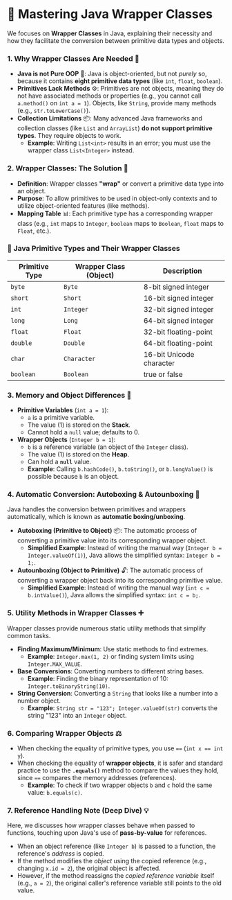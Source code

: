 # 📝 Mastering Java Wrapper Classes

We focuses on **Wrapper Classes** in Java, explaining their necessity and how they facilitate the conversion between primitive data types and objects.

### 1. Why Wrapper Classes Are Needed 🧐

*   **Java is not Pure OOP** 🚫: Java is object-oriented, but not *purely* so, because it contains **eight primitive data types** (like `int`, `float`, `boolean`).
*   **Primitives Lack Methods** ⚙️: Primitives are not objects, meaning they do not have associated methods or properties (e.g., you cannot call `a.method()` on `int a = 1`). Objects, like `String`, provide many methods (e.g., `str.toLowerCase()`).
*   **Collection Limitations** 📦: Many advanced Java frameworks and collection classes (like `List` and `ArrayList`) **do not support primitive types**. They require objects to work.
    *   **Example**: Writing `List<int>` results in an error; you must use the wrapper class `List<Integer>` instead.

### 2. Wrapper Classes: The Solution 🎁

*   **Definition**: Wrapper classes **"wrap"** or convert a primitive data type into an object.
*   **Purpose**: To allow primitives to be used in object-only contexts and to utilize object-oriented features (like methods).
*   **Mapping Table** 📊: Each primitive type has a corresponding wrapper class (e.g., `int` maps to `Integer`, `boolean` maps to `Boolean`, `float` maps to `Float`, etc.).

### 🔁 Java Primitive Types and Their Wrapper Classes

| Primitive Type | Wrapper Class (Object)    | Description                        |
|----------------|---------------------------|------------------------------------|
| `byte`         | `Byte`                    | 8-bit signed integer               |
| `short`        | `Short`                   | 16-bit signed integer              |
| `int`          | `Integer`                 | 32-bit signed integer              |
| `long`         | `Long`                    | 64-bit signed integer              |
| `float`        | `Float`                   | 32-bit floating-point              |
| `double`       | `Double`                  | 64-bit floating-point              |
| `char`         | `Character`               | 16-bit Unicode character           |
| `boolean`      | `Boolean`                 | true or false                      |


### 3. Memory and Object Differences 🧠

*   **Primitive Variables** (`int a = 1`):
    *   `a` is a primitive variable.
    *   The value (1) is stored on the **Stack**.
    *   Cannot hold a `null` value; defaults to 0.
*   **Wrapper Objects** (`Integer b = 1`):
    *   `b` is a reference variable (an object of the `Integer` class).
    *   The value (1) is stored on the **Heap**.
    *   Can hold a **`null`** value.
    *   **Example**: Calling `b.hashCode()`, `b.toString()`, or `b.longValue()` is possible because `b` is an object.

### 4. Automatic Conversion: Autoboxing & Autounboxing 🔁

Java handles the conversion between primitives and wrappers automatically, which is known as **automatic boxing/unboxing**.

*   **Autoboxing (Primitive to Object)** 📦: The automatic process of converting a primitive value into its corresponding wrapper object.
    *   **Simplified Example**: Instead of writing the manual way (`Integer b = Integer.valueOf(1)`), Java allows the simplified syntax: `Integer b = 1;`.
*   **Autounboxing (Object to Primitive)** 🔓: The automatic process of converting a wrapper object back into its corresponding primitive value.
    *   **Simplified Example**: Instead of writing the manual way (`int c = b.intValue()`), Java allows the simplified syntax: `int c = b;`.

### 5. Utility Methods in Wrapper Classes ➕

Wrapper classes provide numerous static utility methods that simplify common tasks.

*   **Finding Maximum/Minimum**: Use static methods to find extremes.
    *   **Example**: `Integer.max(1, 2)` or finding system limits using `Integer.MAX_VALUE`.
*   **Base Conversions**: Converting numbers to different string bases.
    *   **Example**: Finding the binary representation of 10: `Integer.toBinaryString(10)`.
*   **String Conversion**: Converting a `String` that looks like a number into a number object.
    *   **Example**: `String str = "123"; Integer.valueOf(str)` converts the string "123" into an `Integer` object.

### 6. Comparing Wrapper Objects ⚖️

*   When checking the equality of primitive types, you use `==` (`int x == int y`).
*   When checking the equality of **wrapper objects**, it is safer and standard practice to use the **`.equals()`** method to compare the values they hold, since `==` compares the memory addresses (references).
    *   **Example**: To check if two wrapper objects `b` and `c` hold the same value: `b.equals(c)`.

### 7. Reference Handling Note (Deep Dive) 💡

Here, we discusses how wrapper classes behave when passed to functions, touching upon Java's use of **pass-by-value** for references.

*   When an object reference (like `Integer b`) is passed to a function, the reference's *address* is copied.
*   If the method modifies the *object* using the copied reference (e.g., changing `x.id = 2`), the original object is affected.
*   However, if the method reassigns the *copied reference variable* itself (e.g., `a = 2`), the original caller's reference variable still points to the old value.